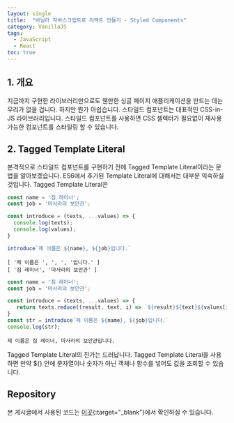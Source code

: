```yaml
---
layout: single
title:  "바닐라 자바스크립트로 리액트 만들기 - Styled Components"
category: VanillaJS
tags:
  - JavaScript
  - React
toc: true
---
```


## 1. 개요

지금까지 구현한 라이브러리만으로도 웬만한 싱글 페이지 애플리케이션을 만드는 데는 무리가 없을 겁니다. 하지만 뭔가 아쉽습니다. 스타일드 컴포넌트는 대표적인 CSS-in-JS 라이브러리입니다. 스타일드 컴포넌트를 사용하면 CSS 셀렉터가 필요없이 재사용 가능한 컴포넌트를 스타일링 할 수 있습니다.

## 2. Tagged Template Literal

본격적으로 스타일드 컴포넌트를 구현하기 전에 Tagged Template Literal이라는 문법을 알아보겠습니다. ES6에서 추가된 Template Literal에 대해서는 대부분 익숙하실 것입니다. Tagged Template Literal은

```js
const name = '짐 레이너';
const job = '마사라의 보안관';

const introduce = (texts, ...values) => {
  console.log(texts);
  console.log(values);
}

introduce`제 이름은 ${name}, ${job}입니다.`
```

```
[ '제 이름은 ', ', ', '입니다.' ]
[ '짐 레이너', '마사라의 보안관' ]
```

```js
const name = '짐 레이너';
const job = '마사라의 보안관';

const introduce = (texts, ...values) => {
   return texts.reduce((result, text, i) => `${result}${text}${values[i] ? values[i] : ''}`, '');
}
const str = introduce`제 이름은 ${name}, ${job}입니다.`
console.log(str);
```

```
제 이름은 짐 레이너, 마사라의 보안관입니다.
```

Tagged Template Literal의 진가는 드러납니다. Tagged Template Literal을 사용하면 만약 ${} 안에 문자열이나 숫자가 아닌 객체나 함수를 넣어도 값을 조회할 수 있습니다.

## Repository

본 게시글에서 사용된 코드는 [이곳](https://github.com/Gyeongsu1997/create-react-with-vanilla-js/tree/main/04-event-delegation){:target="_blank"}에서 확인하실 수 있습니다.